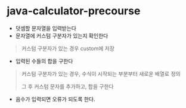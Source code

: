 # java-calculator-precourse

* 덧셈할 문자열을 입력받는다
* 문자열에 커스텀 구분자가 있는지 확인한다
> 커스텀 구분자가 있는 경우 custom에 저장
* 입력된 수들의 합을 구한다
> 커스텀 구분자가 있는 경우, 수식이 시작되는 부분부터 새로운 배열로 정의
>
> 그 후 커스텀 문자를 추가하고, 합을 구한다
* 음수가 입력되면 오류가 되도록 한다.
